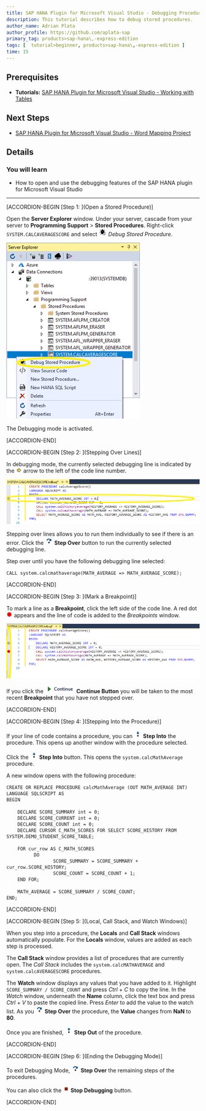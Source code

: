 ```yaml
---
title: SAP HANA Plugin for Microsoft Visual Studio - Debugging Procedures
description: This tutorial describes how to debug stored procedures.
author_name: Adrian Plata
author_profile: https://github.com/aplata-sap
primary_tag: products>sap-hana\,-express-edition
tags: [  tutorial>beginner, products>sap-hana\,-express-edition ]
time: 15
---
```


## Prerequisites
 - **Tutorials:** [SAP HANA Plugin for Microsoft Visual Studio - Working with Tables](https://developers.sap.com/tutorials/hxe-ua-visual-studio-tables.html)

## Next Steps
 - [SAP HANA Plugin for Microsoft Visual Studio - Word Mapping Project](https://developers.sap.com/tutorials/hxe-ua-visual-studio-word-mapping.html)


## Details
### You will learn
  - How to open and use the debugging features of the SAP HANA plugin for Microsoft Visual Studio
---

[ACCORDION-BEGIN [Step 1: ](Open a Stored Procedure)]

Open the __Server Explorer__ window. Under your server, cascade from your server to __Programming Support__ > __Stored Procedures__. Right-click `SYSTEM.CALCAVERAGESCORE` and select ![Debug Procedure](debug_procedure.png) _Debug Stored Procedure_.

![Select Debug Stored Procedure](select_debug.png)

The Debugging mode is activated.

[ACCORDION-END]

[ACCORDION-BEGIN [Step 2: ](Stepping Over Lines)]

In debugging mode, the currently selected debugging line is indicated by the ![Current Line](current_line.png) arrow to the left of the code line number.

![Line Location](line_location.png)

Stepping over lines allows you to run them individually to see if there is an error. Click the ![Step Over](step_over.png) **Step Over** button to run the currently selected debugging line.

Step over until you have the following debugging line selected:

```
CALL system.calcmathaverage(MATH_AVERAGE => MATH_AVERAGE_SCORE);
```

[ACCORDION-END]

[ACCORDION-BEGIN [Step 3: ](Mark a Breakpoint)]

To mark a line as a **Breakpoint**, click the left side of the code line. A red dot ![Breakpoint Dot](breakpoint_dot.png) appears and the line of code is added to the _Breakpoints_ window.

![Breakpoint Location](breakpoint_location.png)

If you click the ![Continue Button](continue_button.png) **Continue Button** you will be taken to the most recent **Breakpoint** that you have not stepped over.

[ACCORDION-END]

[ACCORDION-BEGIN [Step 4: ](Stepping Into the Procedure)]

If your line of code contains a procedure, you can ![Step Into](step_into.png) __Step Into__ the procedure. This opens up another window with the procedure selected.

Click the ![Step Into](step_into.png) __Step Into__ button. This opens the `system.calcMathAverage` procedure.

A new window opens with the following procedure:

```
CREATE OR REPLACE PROCEDURE calcMathAverage (OUT MATH_AVERAGE INT)
LANGUAGE SQLSCRIPT AS
BEGIN

	DECLARE SCORE_SUMMARY int = 0;
	DECLARE SCORE_CURRENT int = 0;
	DECLARE SCORE_COUNT int = 0;
	DECLARE CURSOR C_MATH_SCORES FOR SELECT SCORE_HISTORY FROM SYSTEM.DEMO_STUDENT_SCORE_TABLE;

	FOR cur_row AS C_MATH_SCORES
		  DO
			     SCORE_SUMMARY = SCORE_SUMMARY + cur_row.SCORE_HISTORY;
			     SCORE_COUNT = SCORE_COUNT + 1;
	END FOR;

	MATH_AVERAGE = SCORE_SUMMARY / SCORE_COUNT;
END;
```

[ACCORDION-END]

[ACCORDION-BEGIN [Step 5: ](Local, Call Stack, and Watch Windows)]

When you step into a procedure, the __Locals__ and __Call Stack__ windows automatically populate. For the __Locals__ window, values are added as each step is processed.

The __Call Stack__ window provides a list of procedures that are currently open. The _Call Stack_ includes the `system.calcMATHAVERAGE` and `system.calcAVERAGESCORE` procedures.

The __Watch__ window displays any values that you have added to it. Highlight `SCORE_SUMMARY / SCORE_COUNT` and press *Ctrl* + *C* to copy the line. In the _Watch_ window, underneath the __Name__ column, click the text box and press *Ctrl* + *V* to paste the copied line. Press *Enter* to add the value to the watch list. As you ![Step Over](step_over.png) __Step Over__ the procedure, the __Value__ changes from __NaN__ to __80__.

Once you are finished, ![Step Out](step_out.png) __Step Out__ of the procedure.

[ACCORDION-END]

[ACCORDION-BEGIN [Step 6: ](Ending the Debugging Mode)]

To exit Debugging Mode, ![Step Over](step_over.png) __Step Over__ the remaining steps of the procedures.

You can also click the ![Stop Debugging](stop_debugging.png) __Stop Debugging__ button.

[ACCORDION-END]
